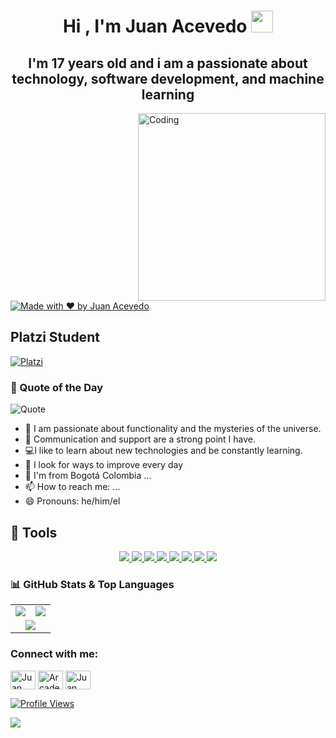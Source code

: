 
<h1 align="center"><b>Hi , I'm Juan Acevedo </b><img src="https://media.giphy.com/media/hvRJCLFzcasrR4ia7z/giphy.gif" width="35"></h1>
<h2 align="center">I'm 17 years old and i am a passionate about technology, software development, and machine learning </h2>
<img align="right" alt="Coding" width="300" src="https://i.pinimg.com/originals/81/17/8b/81178b47a8598f0c81c4799f2cdd4057.gif">

[![Made with ❤️ by Juan Acevedo](https://img.shields.io/badge/Made%20with%20❤️%20by-Juan%20Acevedo-red?style=for-the-badge)](https://www.instagram.com/juan._.894/)

## Platzi Student 
[![Platzi](https://img.shields.io/badge/Platzi-98CA3F?style=for-the-badge&logo=platzi&logoColor=white)](https://platzi.com/p/jdjuandavida/)

### 🚀 Quote of the Day  
![Quote](https://readme-typing-svg.herokuapp.com?font=Fira+Code&weight=500&size=22&pause=1000&color=F7F7F7&center=true&vCenter=true&width=500&lines=Code%2C+Learn%2C+Improve%2C+Repeat+🔥;~+JA08)



- 🔭 I am passionate about functionality and the mysteries of the universe.
- 🔰 Communication and support are a strong point I have.
- 💻I like to learn about new technologies and be constantly learning.
- 🤔 I look for ways to improve every day
- 🚩 I'm from Bogotá Colombia ...
- 📫 How to reach me: ...
- 😄 Pronouns: he/him/el


## 🚀 Tools

<p align="center">
  <a href="https://developer.mozilla.org/en-US/docs/Web/HTML">
    <img src="https://img.shields.io/badge/HTML5-E34F26?style=for-the-badge&logo=html5&logoColor=white" />
  </a>
  <a href="https://developer.mozilla.org/en-US/docs/Web/CSS">
    <img src="https://img.shields.io/badge/CSS3-1572B6?style=for-the-badge&logo=css3&logoColor=white" />
  </a>
  <a href="https://www.python.org/">
    <img src="https://img.shields.io/badge/Python-3776AB?style=for-the-badge&logo=python&logoColor=white" />
  </a>
  <a href="https://www.promptingguide.ai/">
    <img src="https://img.shields.io/badge/Prompt%20Engineering-5A5A5A?style=for-the-badge&logo=openai&logoColor=white" />
  </a>
  <a href="https://git-scm.com/">
    <img src="https://img.shields.io/badge/Git-F05032?style=for-the-badge&logo=git&logoColor=white" />
  </a>
  <a href="https://github.com/">
    <img src="https://img.shields.io/badge/GitHub-181717?style=for-the-badge&logo=github&logoColor=white" />
  </a>
  <a href="https://en.wikipedia.org/wiki/Artificial_intelligence">
    <img src="https://img.shields.io/badge/AI-00A3E0?style=for-the-badge&logo=openai&logoColor=white" />
  </a>
  <a href="https://powerbi.microsoft.com/">
    <img src="https://img.shields.io/badge/BI-0078D4?style=for-the-badge&logo=powerbi&logoColor=white" />
  </a>
</p>

### 📊 GitHub Stats & Top Languages  
<table>
  <tr>
    <td>
      <img src="https://github-readme-stats.vercel.app/api?username=JuanAcevedo08&show_icons=true&theme=radical" />
    </td>
    <td>
      <img src="https://github-readme-stats.vercel.app/api/top-langs/?username=JuanAcevedo08&layout=compact&theme=radical" />
    </td>
  </tr>
  <tr>
    <td colspan="2" align="center">
      <img src="https://streak-stats.demolab.com?user=JuanAcevedo08&theme=radical&hide_border=true" />
    </td>
  </tr>
</table>



<h3 align="left">Connect with me:</h3>
<p align="left">
<a href="https://www.linkedin.com/in/juan-acevedo-ba0242339/" target="blank"><img align="center" src="https://raw.githubusercontent.com/rahuldkjain/github-profile-readme-generator/master/src/images/icons/Social/linked-in-alt.svg" alt="Juan Acevedo" height="30" width="40" /></a>
<a href="https://discord.gg/AazVjZR5b4" target="blank"><img align="center" src="https://raw.githubusercontent.com/rahuldkjain/github-profile-readme-generator/master/src/images/icons/Social/discord.svg" alt="ArcadeNExus" height="30" width="40" /></a>
<a href="https://www.instagram.com/juandavid08948/" target="blank"><img align="center" src="https://raw.githubusercontent.com/rahuldkjain/github-profile-readme-generator/master/src/images/icons/Social/instagram.svg" alt="Juan Acevedo" height="30" width="40" /></a>
</p>

[![Profile Views](https://komarev.com/ghpvc/?username=JuanAcevedo08&color=blue&style=for-the-badge)](https://github.com/JuanAcevedo08)


<img src="https://user-images.githubusercontent.com/73097560/115834477-dbab4500-a447-11eb-908a-139a6edaec5c.gif">

<!--
**JuanAcevedo08/JuanAcevedo08** is a ✨ _special_ ✨ repository because its `README.md` (this file) appears on your GitHub profile.

Here are some ideas to get you started:

- 🔭 I’m currently working on ...
- 🌱 I’m currently learning ...
- 👯 I’m looking to collaborate on ...
- 🤔 I’m looking for help with ...
- 💬 Ask me about ...
- 📫 How to reach me: ...
- 😄 Pronouns: ...
- ⚡ Fun fact: ...
-->
